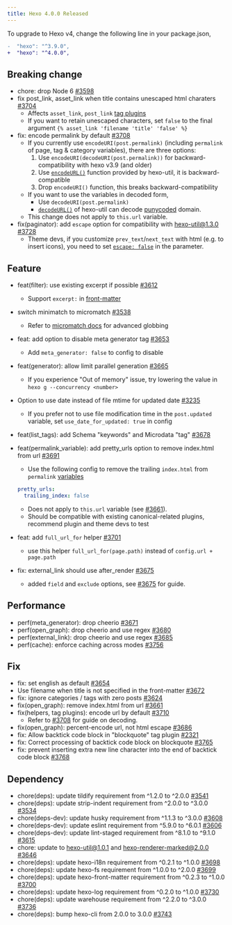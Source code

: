 ```yaml
---
title: Hexo 4.0.0 Released
---
```


To upgrade to Hexo v4, change the following line in your package.json,

``` diff
-  "hexo": "^3.9.0",
+  "hexo": "^4.0.0",
```

## Breaking change

- chore: drop Node 6 [#3598]
- fix post_link, asset_link when title contains unescaped html charaters [#3704]
  * Affects `asset_link`, `post_link` [tag plugins](https://hexo.io/docs/tag-plugins)
  * If you want to retain unescaped characters, set `false` to the final argument `{% asset_link 'filename 'title' 'false' %}`
- fix: encode permalink by default [#3708]
  * If you currently use `encodeURI(post.permalink)` (including `permalink` of page, tag & category variables), there are three options:
    1. Use `encodeURI(decodeURI(post.permalink))` for backward-compatibility with hexo v3.9 (and older)
    2. Use [`encodeURL()`](https://github.com/hexojs/hexo-util#encodeurlstr) function provided by hexo-util, it is backward-compatible
    3. Drop `encodeURI()` function, this breaks backward-compatibility
  * If you want to use the variables in decoded form,
    - Use `decodeURI(post.permalink)`
    - [`decodeURL()`](https://github.com/hexojs/hexo-util#decodeurlstr) of hexo-util can decode [punycoded](https://en.wikipedia.org/wiki/Punycode) domain.
  * This change does not apply to `this.url` variable.
- fix(paginator): add `escape` option for compatibility with hexo-util@1.3.0 [#3728]
  * Theme devs, if you customize `prev_text`/`next_text` with html (e.g. to insert icons), you need to set [`escape: false`](https://github.com/theme-next/hexo-theme-next/blob/7d6272274afcc88edcefe3504e452a502c05329f/layout/_partials/pagination.swig#L8) in the parameter.

## Feature

- feat(filter): use existing excerpt if possible [#3612]
  * Support `excerpt:` in [front-matter](https://hexo.io/docs/front-matter)
- switch minimatch to micromatch [#3538]
  * Refer to [micromatch docs](https://github.com/micromatch/micromatch#extended-globbing) for advanced globbing
- feat: add option to disable meta generator tag [#3653]
  * Add `meta_generator: false` to config to disable
- feat(generator): allow limit parallel generation [#3665]
  * If you experience "Out of memory" issue, try lowering the value in `hexo g --concurrency <number>`
- Option to use date instead of file mtime for updated date [#3235]
  * If you prefer not to use file modification time in the `post.updated` variable, set `use_date_for_updated: true` in config
- feat(list_tags): add Schema "keywords" and Microdata "tag" [#3678]
- feat(permalink_variable): add pretty_urls option to remove index.html from url [#3691]
  * Use the following config to remove the trailing `index.html` from `permalink` [variables](https://hexo.io/docs/variables)

  ``` yml
  pretty_urls:
    trailing_index: false
  ```

  * Does not apply to `this.url` variable (see [#3661]).
  * Should be compatible with existing canonical-related plugins, recommend plugin and theme devs to test
- feat: add `full_url_for` helper [#3701]
  * use this helper `full_url_for(page.path)` instead of `config.url + page.path`
- fix: external_link should use after_render [#3675]
  * added `field` and `exclude` options, see [#3675] for guide.

## Performance

- perf(meta_generator): drop cheerio [#3671]
- perf(open_graph): drop cheerio and use regex [#3680]
- perf(external_link): drop cheerio and use regex [#3685]
- perf(cache): enforce caching across modes [#3756]

## Fix

- fix: set english as default [#3654]
- Use filename when title is not specified in the front-matter [#3672]
- fix: ignore categories / tags with zero posts [#3624]
- fix(open_graph): remove index.html from url [#3661]
- fix(helpers, tag plugins): encode url by default [#3710]
  * Refer to [#3708] for guide on decoding.
- fix(open_graph): percent-encode url, not html escape [#3686]
- fix: Allow backtick code block in "blockquote" tag plugin [#2321]
- fix: Correct processing of backtick code block on blockquote [#3765]
- fix: prevent inserting extra new line character into the end of backtick code block [#3768]

## Dependency

- chore(deps): update tildify requirement from ^1.2.0 to ^2.0.0 [#3541]
- chore(deps): update strip-indent requirement from ^2.0.0 to ^3.0.0 [#3534]
- chore(deps-dev): update husky requirement from ^1.1.3 to ^3.0.0 [#3608]
- chore(deps-dev): update eslint requirement from ^5.9.0 to ^6.0.1 [#3606]
- chore(deps-dev): update lint-staged requirement from ^8.1.0 to ^9.1.0 [#3615]
- chore: update to hexo-util@1.0.1 and hexo-renderer-marked@2.0.0 [#3646]
- chore(deps): update hexo-i18n requirement from ^0.2.1 to ^1.0.0 [#3698]
- chore(deps): update hexo-fs requirement from ^1.0.0 to ^2.0.0 [#3699]
- chore(deps): update hexo-front-matter requirement from ^0.2.3 to ^1.0.0 [#3700]
- chore(deps): update hexo-log requirement from ^0.2.0 to ^1.0.0 [#3730]
- chore(deps): update warehouse requirement from ^2.2.0 to ^3.0.0 [#3736]
- chore(deps): bump hexo-cli from 2.0.0 to 3.0.0 [#3743]

[#3598]: https://github.com/hexojs/hexo/pull/3598
[#3704]: https://github.com/hexojs/hexo/pull/3704
[#3708]: https://github.com/hexojs/hexo/pull/3708
[#3728]: https://github.com/hexojs/hexo/pull/3728
[#3612]: https://github.com/hexojs/hexo/pull/3612
[#3538]: https://github.com/hexojs/hexo/pull/3538
[#3653]: https://github.com/hexojs/hexo/pull/3653
[#3665]: https://github.com/hexojs/hexo/pull/3665
[#3235]: https://github.com/hexojs/hexo/pull/3235
[#3678]: https://github.com/hexojs/hexo/pull/3678
[#3691]: https://github.com/hexojs/hexo/pull/3691
[#3661]: https://github.com/hexojs/hexo/pull/3661
[#3701]: https://github.com/hexojs/hexo/pull/3701
[#3675]: https://github.com/hexojs/hexo/pull/3675
[#3654]: https://github.com/hexojs/hexo/pull/3654
[#3671]: https://github.com/hexojs/hexo/pull/3671
[#3680]: https://github.com/hexojs/hexo/pull/3680
[#3685]: https://github.com/hexojs/hexo/pull/3685
[#3672]: https://github.com/hexojs/hexo/pull/3672
[#3624]: https://github.com/hexojs/hexo/pull/3624
[#3661]: https://github.com/hexojs/hexo/pull/3661
[#3710]: https://github.com/hexojs/hexo/pull/3710
[#3686]: https://github.com/hexojs/hexo/pull/3686
[#3756]: https://github.com/hexojs/hexo/pull/3756
[#2321]: https://github.com/hexojs/hexo/pull/2321
[#3765]: https://github.com/hexojs/hexo/pull/3765
[#3768]: https://github.com/hexojs/hexo/pull/3768
[#3541]: https://github.com/hexojs/hexo/pull/3541
[#3534]: https://github.com/hexojs/hexo/pull/3534
[#3608]: https://github.com/hexojs/hexo/pull/3608
[#3606]: https://github.com/hexojs/hexo/pull/3606
[#3615]: https://github.com/hexojs/hexo/pull/3615
[#3646]: https://github.com/hexojs/hexo/pull/3646
[#3698]: https://github.com/hexojs/hexo/pull/3698
[#3699]: https://github.com/hexojs/hexo/pull/3699
[#3700]: https://github.com/hexojs/hexo/pull/3700
[#3730]: https://github.com/hexojs/hexo/pull/3730
[#3736]: https://github.com/hexojs/hexo/pull/3736
[#3743]: https://github.com/hexojs/hexo/pull/3743
